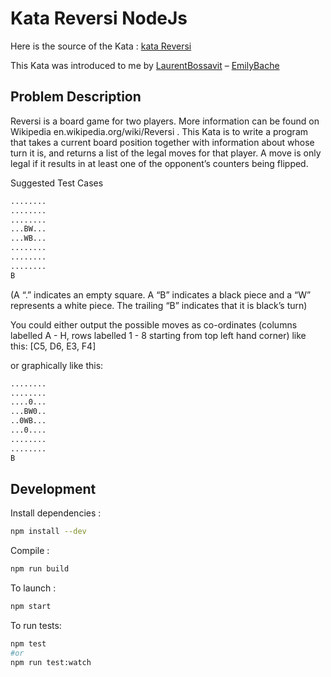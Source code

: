 # Kata Reversi NodeJs

Here is the source of the Kata : [kata Reversi](https://codingdojo.org/kata/Reversi/)

This Kata was introduced to me by [LaurentBossavit](https://codingdojo.org/people/LaurentBossavit) – [EmilyBache](https://codingdojo.org/people/EmilyBache)

## Problem Description

Reversi is a board game for two players. More information can be found on Wikipedia en.wikipedia.org/wiki/Reversi . This Kata is to write a program that takes a current board position together with information about whose turn it is, and returns a list of the legal moves for that player. A move is only legal if it results in at least one of the opponent’s counters being flipped.

Suggested Test Cases

```txt
........
........
........
...BW...
...WB...
........
........
........
B
```

(A “.” indicates an empty square. A “B” indicates a black piece and a “W” represents a white piece. The trailing “B” indicates that it is black’s turn)

You could either output the possible moves as co-ordinates (columns labelled A - H, rows labelled 1 - 8 starting from top left hand corner) like this: [C5, D6, E3, F4]

or graphically like this:

```txt
........
........
....0...
...BW0..
..0WB...
...0....
........
........
B
```

## Development

Install dependencies :

```bash
npm install --dev
```

Compile :

```bash
npm run build
```

To launch :

```bash
npm start
```

To run tests:

```bash
npm test
#or
npm run test:watch
```
